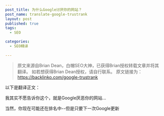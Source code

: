 ```yaml
---
post_title: 为什么Google讨厌你的网站？
post_name: translate-google-trustrank
layout: post
published: true
tags:
  - SEO

categories:
  - SEO精译
  
---
```


> 原文来源自Brian Dean，白帽SEO大神，已获得Brian授权转载文章并将其翻译。
> 如若想获得Brian Dean授权，请自行联系。
> 原文链接为：https://backlinko.com/google-trustrank

以下是翻译正文：

我其实不愿告诉你这个，就是Google厌恶你的网站...

当然，你现在可能还在排名中--但是只要下一次Google更新
